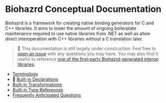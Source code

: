 Biohazrd Conceptual Documentation
===================================================================================================

Biohazrd is a framework for creating native binding generators for C and C++ libraries. It aims to lower the amount of ongoing boilerplate maintenance required to use native libraries from .NET as well as allow direct interoperation with C++ libraries without a C translation later.

> 🚧 This documentation is still largely under construction. Feel free to [open an issue](https://github.com/InfectedLibraries/Biohazrd/issues/new) with any questions you may have. You may also find it useful to reference [one of the first-party Biohazrd-generated interop libraries](https://github.com/InfectedLibraries?q=Infected&type=source).

* [Terminology](Terminology.md)
* 🚧 [Built-in Declarations](BuiltInDeclarations/)
* [Built-in Transformations](BuiltInTransformations/)
* [Built-in Type References](BuiltInTypeReferences/)
* [Frequently Anticipated Questions](FAQ.md)
